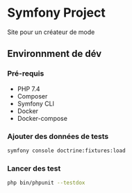 # Symfony Project

Site pour un créateur de mode

## Environnment de dév

### Pré-requis

* PHP 7.4
* Composer
* Symfony CLI
* Docker
* Docker-compose

### Ajouter des données de tests

```bash
symfony console doctrine:fixtures:load
```

### Lancer des test

```bash
php bin/phpunit --testdox
```